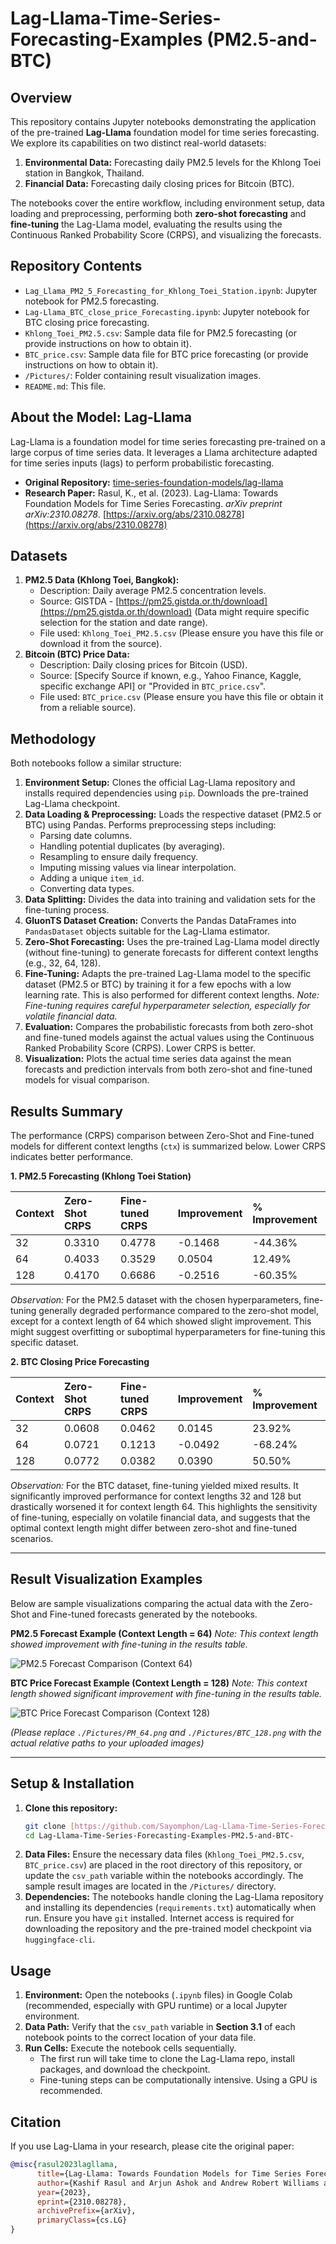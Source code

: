 # Lag-Llama-Time-Series-Forecasting-Examples (PM2.5-and-BTC)

## Overview

This repository contains Jupyter notebooks demonstrating the application of the pre-trained **Lag-Llama** foundation model for time series forecasting. We explore its capabilities on two distinct real-world datasets:

1.  **Environmental Data:** Forecasting daily PM2.5 levels for the Khlong Toei station in Bangkok, Thailand.
2.  **Financial Data:** Forecasting daily closing prices for Bitcoin (BTC).

The notebooks cover the entire workflow, including environment setup, data loading and preprocessing, performing both **zero-shot forecasting** and **fine-tuning** the Lag-Llama model, evaluating the results using the Continuous Ranked Probability Score (CRPS), and visualizing the forecasts.

## Repository Contents

* `Lag_Llama_PM2_5_Forecasting_for_Khlong_Toei_Station.ipynb`: Jupyter notebook for PM2.5 forecasting.
* `Lag-Llama_BTC_close_price_Forecasting.ipynb`: Jupyter notebook for BTC closing price forecasting.
* `Khlong_Toei_PM2.5.csv`: Sample data file for PM2.5 forecasting (or provide instructions on how to obtain it).
* `BTC_price.csv`: Sample data file for BTC price forecasting (or provide instructions on how to obtain it).
* `/Pictures/`: Folder containing result visualization images.
* `README.md`: This file.

## About the Model: Lag-Llama

Lag-Llama is a foundation model for time series forecasting pre-trained on a large corpus of time series data. It leverages a Llama architecture adapted for time series inputs (lags) to perform probabilistic forecasting.

* **Original Repository:** [time-series-foundation-models/lag-llama](https://github.com/time-series-foundation-models/lag-llama)
* **Research Paper:** Rasul, K., et al. (2023). Lag-Llama: Towards Foundation Models for Time Series Forecasting. *arXiv preprint arXiv:2310.08278*. [https://arxiv.org/abs/2310.08278](https://arxiv.org/abs/2310.08278)

## Datasets

1.  **PM2.5 Data (Khlong Toei, Bangkok):**
    * Description: Daily average PM2.5 concentration levels.
    * Source: GISTDA - [https://pm25.gistda.or.th/download](https://pm25.gistda.or.th/download) (Data might require specific selection for the station and date range).
    * File used: `Khlong_Toei_PM2.5.csv` (Please ensure you have this file or download it from the source).
2.  **Bitcoin (BTC) Price Data:**
    * Description: Daily closing prices for Bitcoin (USD).
    * Source: [Specify Source if known, e.g., Yahoo Finance, Kaggle, specific exchange API] or "Provided in `BTC_price.csv`".
    * File used: `BTC_price.csv` (Please ensure you have this file or obtain it from a reliable source).

## Methodology

Both notebooks follow a similar structure:

1.  **Environment Setup:** Clones the official Lag-Llama repository and installs required dependencies using `pip`. Downloads the pre-trained Lag-Llama checkpoint.
2.  **Data Loading & Preprocessing:** Loads the respective dataset (PM2.5 or BTC) using Pandas. Performs preprocessing steps including:
    * Parsing date columns.
    * Handling potential duplicates (by averaging).
    * Resampling to ensure daily frequency.
    * Imputing missing values via linear interpolation.
    * Adding a unique `item_id`.
    * Converting data types.
3.  **Data Splitting:** Divides the data into training and validation sets for the fine-tuning process.
4.  **GluonTS Dataset Creation:** Converts the Pandas DataFrames into `PandasDataset` objects suitable for the Lag-Llama estimator.
5.  **Zero-Shot Forecasting:** Uses the pre-trained Lag-Llama model directly (without fine-tuning) to generate forecasts for different context lengths (e.g., 32, 64, 128).
6.  **Fine-Tuning:** Adapts the pre-trained Lag-Llama model to the specific dataset (PM2.5 or BTC) by training it for a few epochs with a low learning rate. This is also performed for different context lengths. *Note: Fine-tuning requires careful hyperparameter selection, especially for volatile financial data.*
7.  **Evaluation:** Compares the probabilistic forecasts from both zero-shot and fine-tuned models against the actual values using the Continuous Ranked Probability Score (CRPS). Lower CRPS is better.
8.  **Visualization:** Plots the actual time series data against the mean forecasts and prediction intervals from both zero-shot and fine-tuned models for visual comparison.

## Results Summary

The performance (CRPS) comparison between Zero-Shot and Fine-tuned models for different context lengths (`ctx`) is summarized below. Lower CRPS indicates better performance.

**1. PM2.5 Forecasting (Khlong Toei Station)**

| Context | Zero-Shot CRPS | Fine-tuned CRPS | Improvement | % Improvement |
| :------ | :------------- | :-------------- | :---------- | :------------ |
| 32      | 0.3310         | 0.4778          | -0.1468     | -44.36%       |
| 64      | 0.4033         | 0.3529          | 0.0504      | 12.49%        |
| 128     | 0.4170         | 0.6686          | -0.2516     | -60.35%       |

*Observation:* For the PM2.5 dataset with the chosen hyperparameters, fine-tuning generally degraded performance compared to the zero-shot model, except for a context length of 64 which showed slight improvement. This might suggest overfitting or suboptimal hyperparameters for fine-tuning this specific dataset.

**2. BTC Closing Price Forecasting**

| Context | Zero-Shot CRPS | Fine-tuned CRPS | Improvement | % Improvement |
| :------ | :------------- | :-------------- | :---------- | :------------ |
| 32      | 0.0608         | 0.0462          | 0.0145      | 23.92%        |
| 64      | 0.0721         | 0.1213          | -0.0492     | -68.24%       |
| 128     | 0.0772         | 0.0382          | 0.0390      | 50.50%        |

*Observation:* For the BTC dataset, fine-tuning yielded mixed results. It significantly improved performance for context lengths 32 and 128 but drastically worsened it for context length 64. This highlights the sensitivity of fine-tuning, especially on volatile financial data, and suggests that the optimal context length might differ between zero-shot and fine-tuned scenarios.

***

## Result Visualization Examples

Below are sample visualizations comparing the actual data with the Zero-Shot and Fine-tuned forecasts generated by the notebooks.

**PM2.5 Forecast Example (Context Length = 64)**
*Note: This context length showed improvement with fine-tuning in the results table.*

![PM2.5 Forecast Comparison (Context 64)]([./Pictures/PM_64.png](https://github.com/Sayomphon/Lag-Llama-Time-Series-Forecasting-Examples-PM2.5-and-BTC-/blob/main/Pictures/BTC%20128.png))

**BTC Price Forecast Example (Context Length = 128)**
*Note: This context length showed significant improvement with fine-tuning in the results table.*

![BTC Price Forecast Comparison (Context 128)](./Pictures/BTC_128.png)

*(Please replace `./Pictures/PM_64.png` and `./Pictures/BTC_128.png` with the actual relative paths to your uploaded images)*

***

## Setup & Installation

1.  **Clone this repository:**
    ```bash
    git clone [https://github.com/Sayomphon/Lag-Llama-Time-Series-Forecasting-Examples-PM2.5-and-BTC-.git]
    cd Lag-Llama-Time-Series-Forecasting-Examples-PM2.5-and-BTC-
    ```
2.  **Data Files:** Ensure the necessary data files (`Khlong_Toei_PM2.5.csv`, `BTC_price.csv`) are placed in the root directory of this repository, or update the `csv_path` variable within the notebooks accordingly. The sample result images are located in the `/Pictures/` directory.
3.  **Dependencies:** The notebooks handle cloning the Lag-Llama repository and installing its dependencies (`requirements.txt`) automatically when run. Ensure you have `git` installed. Internet access is required for downloading the repository and the pre-trained model checkpoint via `huggingface-cli`.

## Usage

1.  **Environment:** Open the notebooks (`.ipynb` files) in Google Colab (recommended, especially with GPU runtime) or a local Jupyter environment.
2.  **Data Path:** Verify that the `csv_path` variable in **Section 3.1** of each notebook points to the correct location of your data file.
3.  **Run Cells:** Execute the notebook cells sequentially.
    * The first run will take time to clone the Lag-Llama repo, install packages, and download the checkpoint.
    * Fine-tuning steps can be computationally intensive. Using a GPU is recommended.

## Citation

If you use Lag-Llama in your research, please cite the original paper:

```bibtex
@misc{rasul2023lagllama,
      title={Lag-Llama: Towards Foundation Models for Time Series Forecasting},
      author={Kashif Rasul and Arjun Ashok and Andrew Robert Williams and Riham G Badrinarayanan and Hena Ghonia and Medha HEGDE and Richard Tomsett and Bernardo Garcíaळ्यातleda and Ghufran Stanikzai and Toufik CAMALET and Irina Espejo and John Griesbauer and Nicolas Chapados and Cedric VALMARY and Piotr Eliasz and Alexandros SPYRIDONIDIS and Parishad BehnamGhader and Florian Borchert and Valentin Courgeau and David BLOCH and Philippe MOTTIN and Yuriy Nevmyvaka},
      year={2023},
      eprint={2310.08278},
      archivePrefix={arXiv},
      primaryClass={cs.LG}
}
